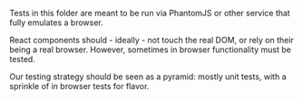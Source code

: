 Tests in this folder are meant to be run via PhantomJS or other service that fully emulates a browser.

React components should - ideally - not touch the real DOM, or rely on their being a real browser. However, sometimes in browser functionality must be tested.

Our testing strategy should be seen as a pyramid: mostly unit tests, with a sprinkle of in browser tests for flavor.
